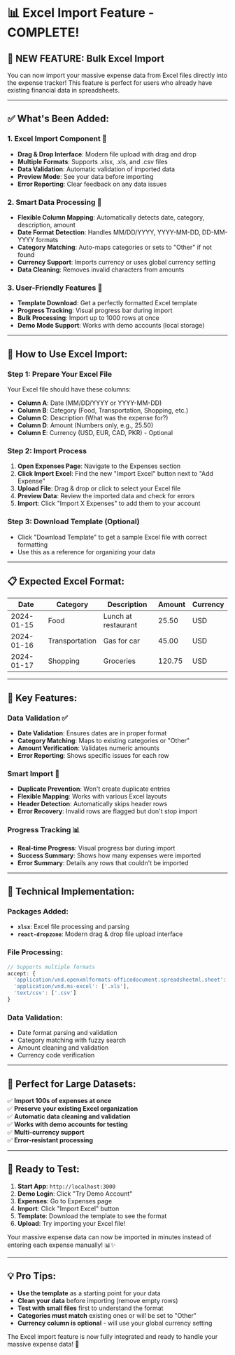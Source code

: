 # 📊 Excel Import Feature - COMPLETE! 

## 🎉 **NEW FEATURE: Bulk Excel Import**

You can now import your massive expense data from Excel files directly into the expense tracker! This feature is perfect for users who already have existing financial data in spreadsheets.

---

## ✅ **What's Been Added:**

### **1. Excel Import Component** 📁
- **Drag & Drop Interface**: Modern file upload with drag and drop
- **Multiple Formats**: Supports .xlsx, .xls, and .csv files
- **Data Validation**: Automatic validation of imported data
- **Preview Mode**: See your data before importing
- **Error Reporting**: Clear feedback on any data issues

### **2. Smart Data Processing** 🧠
- **Flexible Column Mapping**: Automatically detects date, category, description, amount
- **Date Format Detection**: Handles MM/DD/YYYY, YYYY-MM-DD, DD-MM-YYYY formats
- **Category Matching**: Auto-maps categories or sets to "Other" if not found
- **Currency Support**: Imports currency or uses global currency setting
- **Data Cleaning**: Removes invalid characters from amounts

### **3. User-Friendly Features** 🎨
- **Template Download**: Get a perfectly formatted Excel template
- **Progress Tracking**: Visual progress bar during import
- **Bulk Processing**: Import up to 1000 rows at once
- **Demo Mode Support**: Works with demo accounts (local storage)

---

## 🚀 **How to Use Excel Import:**

### **Step 1: Prepare Your Excel File**
Your Excel file should have these columns:
- **Column A**: Date (MM/DD/YYYY or YYYY-MM-DD)
- **Column B**: Category (Food, Transportation, Shopping, etc.)
- **Column C**: Description (What was the expense for?)
- **Column D**: Amount (Numbers only, e.g., 25.50)
- **Column E**: Currency (USD, EUR, CAD, PKR) - Optional

### **Step 2: Import Process**
1. **Open Expenses Page**: Navigate to the Expenses section
2. **Click Import Excel**: Find the new "Import Excel" button next to "Add Expense"
3. **Upload File**: Drag & drop or click to select your Excel file
4. **Preview Data**: Review the imported data and check for errors
5. **Import**: Click "Import X Expenses" to add them to your account

### **Step 3: Download Template (Optional)**
- Click "Download Template" to get a sample Excel file with correct formatting
- Use this as a reference for organizing your data

---

## 📋 **Expected Excel Format:**

| Date       | Category       | Description        | Amount | Currency |
|------------|---------------|--------------------|--------|----------|
| 2024-01-15 | Food          | Lunch at restaurant| 25.50  | USD      |
| 2024-01-16 | Transportation| Gas for car        | 45.00  | USD      |
| 2024-01-17 | Shopping      | Groceries          | 120.75 | USD      |

---

## 🎯 **Key Features:**

### **Data Validation** ✅
- **Date Validation**: Ensures dates are in proper format
- **Category Matching**: Maps to existing categories or "Other"
- **Amount Verification**: Validates numeric amounts
- **Error Reporting**: Shows specific issues for each row

### **Smart Import** 🤖
- **Duplicate Prevention**: Won't create duplicate entries
- **Flexible Mapping**: Works with various Excel layouts
- **Header Detection**: Automatically skips header rows
- **Error Recovery**: Invalid rows are flagged but don't stop import

### **Progress Tracking** 📊
- **Real-time Progress**: Visual progress bar during import
- **Success Summary**: Shows how many expenses were imported
- **Error Summary**: Details any rows that couldn't be imported

---

## 🔧 **Technical Implementation:**

### **Packages Added:**
- **`xlsx`**: Excel file processing and parsing
- **`react-dropzone`**: Modern drag & drop file upload interface

### **File Processing:**
```typescript
// Supports multiple formats
accept: {
  'application/vnd.openxmlformats-officedocument.spreadsheetml.sheet': ['.xlsx'],
  'application/vnd.ms-excel': ['.xls'],
  'text/csv': ['.csv']
}
```

### **Data Validation:**
- Date format parsing and validation
- Category matching with fuzzy search
- Amount cleaning and validation
- Currency code verification

---

## 🎊 **Perfect for Large Datasets:**

✅ **Import 100s of expenses at once**  
✅ **Preserve your existing Excel organization**  
✅ **Automatic data cleaning and validation**  
✅ **Works with demo accounts for testing**  
✅ **Multi-currency support**  
✅ **Error-resistant processing**  

---

## 🚀 **Ready to Test:**

1. **Start App**: `http://localhost:3000`
2. **Demo Login**: Click "Try Demo Account"
3. **Expenses**: Go to Expenses page
4. **Import**: Click "Import Excel" button
5. **Template**: Download the template to see the format
6. **Upload**: Try importing your Excel file!

Your massive expense data can now be imported in minutes instead of entering each expense manually! 📊✨

---

## 💡 **Pro Tips:**

- **Use the template** as a starting point for your data
- **Clean your data** before importing (remove empty rows)
- **Test with small files** first to understand the format
- **Categories must match** existing ones or will be set to "Other"
- **Currency column is optional** - will use your global currency setting

The Excel import feature is now fully integrated and ready to handle your massive expense data! 🎉
